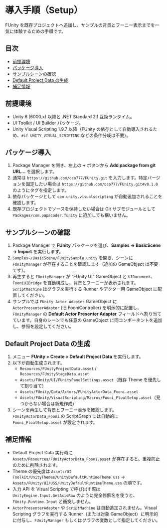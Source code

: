 # 導入手順（Setup）

FUnity を既存プロジェクトへ追加し、サンプルの背景とフーニー表示までを一気に体験するための手順です。

## 目次
- [前提環境](#前提環境)
- [パッケージ導入](#パッケージ導入)
- [サンプルシーンの確認](#サンプルシーンの確認)
- [Default Project Data の生成](#default-project-data-の生成)
- [補足情報](#補足情報)

## 前提環境
- Unity 6 (6000.x) 以降と .NET Standard 2.1 互換ランタイム。
- UI Toolkit / UI Builder パッケージ。
- Unity Visual Scripting 1.9.7 以降（FUnity の依存として自動導入されるため、`#if UNITY_VISUAL_SCRIPTING` などの条件分岐は不要）。

## パッケージ導入
1. Package Manager を開き、左上の **+** ボタンから **Add package from git URL...** を選択します。
2. 通常は `https://github.com/oco777/FUnity.git` を入力します。特定バージョンを固定したい場合は `https://github.com/oco777/FUnity.git#v0.1.0` のようにタグを指定します。
3. 依存パッケージとして `com.unity.visualscripting` が自動追加されることを確認します。
4. 既存プロジェクトでソースを保持したい場合は Git サブモジュールとして `Packages/com.papacoder.funity` に追加しても構いません。

## サンプルシーンの確認
1. Package Manager で **FUnity** パッケージを選び、**Samples → BasicScene → Import** を実行します。
2. `Samples~/BasicScene/FUnitySample.unity` を開き、シーンに `FUnityManager` が存在することを確認します（追加の GameObject は不要です）。
3. 再生すると `FUnityManager` が “FUnity UI” GameObject と `UIDocument`、`FooniUIBridge` を自動構成し、背景とフーニーが表示されます。`ScriptMachine` はグラフを実行する Runner やアクター用 GameObject に配置してください。
4. サンプルでは `FUnity Actor Adapter` GameObject に `ActorPresenterAdapter` (旧 FooniController) を明示的に配置し、`FUnityManager` の **Default Actor Presenter Adapter** フィールドへ割り当てています。自身のシーンでも任意の GameObject に同コンポーネントを追加し、参照を設定してください。

## Default Project Data の生成
1. メニュー **FUnity > Create > Default Project Data** を実行します。
2. 以下が自動生成されます。
   - `Resources/FUnityProjectData.asset` / `Resources/FUnityStageData.asset`
   - `Assets/FUnity/UI/FUnityPanelSettings.asset`（既存 Theme を優先して割り当て）
   - `Assets/FUnity/Data/Actors/FUnityActorData_Fooni.asset`
   - `Assets/FUnity/VisualScripting/Macros/Fooni_FloatSetup.asset`（見つからない場合は新規作成）
3. シーンを再生して背景とフーニー表示を確認します。`FUnityActorData_Fooni` の ScriptGraph には自動的に `Fooni_FloatSetup.asset` が設定されます。

## 補足情報
- Default Project Data 実行時に `Assets/Resources/FUnityActorData_Fooni.asset` が存在すると、重複防止のために削除されます。
- Theme の優先度は `Assets/UI Toolkit/UnityThemes/UnityDefaultRuntimeTheme.uss` → `Assets/FUnity/UI/USS/UnityDefaultRuntimeTheme.uss` の順です。
- 入力 API を Visual Scripting で呼び出す際は `UnityEngine.Input.GetAxisRaw` のように完全修飾名を使うと、`FUnity.Runtime.Input` と衝突しません。
- `ActorPresenterAdapter` や `ScriptMachine` は自動追加されません。Visual Scripting グラフを実行する Runner（または対象 GameObject）に明示的に付与し、`FUnityManager` もしくはグラフの変数として指定してください。
